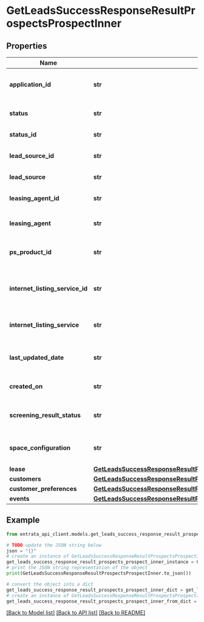 # GetLeadsSuccessResponseResultProspectsProspectInner


## Properties

Name | Type | Description | Notes
------------ | ------------- | ------------- | -------------
**application_id** | **str** | The unique identifier for the application. | 
**status** | **str** | The status of the application. | 
**status_id** | **str** | The status identifier. | 
**lead_source_id** | **str** | The lead source identifier. | [optional] 
**lead_source** | **str** | The source of the lead. | [optional] 
**leasing_agent_id** | **str** | The leasing agent identifier. | [optional] 
**leasing_agent** | **str** | The name of the leasing agent. | 
**ps_product_id** | **str** | The product ID for the property or service. | [optional] 
**internet_listing_service_id** | **str** | The identifier of the internet listing service. | [optional] 
**internet_listing_service** | **str** | The internet listing service name. | [optional] 
**last_updated_date** | **str** | The last updated date of the prospect. | [optional] 
**created_on** | **str** | The creation date of the application. | [optional] 
**screening_result_status** | **str** | The result of the screening process. | [optional] 
**space_configuration** | **str** | The configuration of the space requested. | [optional] 
**lease** | [**GetLeadsSuccessResponseResultProspectsProspectInnerLease**](GetLeadsSuccessResponseResultProspectsProspectInnerLease.md) |  | 
**customers** | [**GetLeadsSuccessResponseResultProspectsProspectInnerCustomers**](GetLeadsSuccessResponseResultProspectsProspectInnerCustomers.md) |  | 
**customer_preferences** | [**GetLeadsSuccessResponseResultProspectsProspectInnerCustomerPreferences**](GetLeadsSuccessResponseResultProspectsProspectInnerCustomerPreferences.md) |  | 
**events** | [**GetLeadsSuccessResponseResultProspectsProspectInnerEvents**](GetLeadsSuccessResponseResultProspectsProspectInnerEvents.md) |  | 

## Example

```python
from entrata_api_client.models.get_leads_success_response_result_prospects_prospect_inner import GetLeadsSuccessResponseResultProspectsProspectInner

# TODO update the JSON string below
json = "{}"
# create an instance of GetLeadsSuccessResponseResultProspectsProspectInner from a JSON string
get_leads_success_response_result_prospects_prospect_inner_instance = GetLeadsSuccessResponseResultProspectsProspectInner.from_json(json)
# print the JSON string representation of the object
print(GetLeadsSuccessResponseResultProspectsProspectInner.to_json())

# convert the object into a dict
get_leads_success_response_result_prospects_prospect_inner_dict = get_leads_success_response_result_prospects_prospect_inner_instance.to_dict()
# create an instance of GetLeadsSuccessResponseResultProspectsProspectInner from a dict
get_leads_success_response_result_prospects_prospect_inner_from_dict = GetLeadsSuccessResponseResultProspectsProspectInner.from_dict(get_leads_success_response_result_prospects_prospect_inner_dict)
```
[[Back to Model list]](../README.md#documentation-for-models) [[Back to API list]](../README.md#documentation-for-api-endpoints) [[Back to README]](../README.md)


